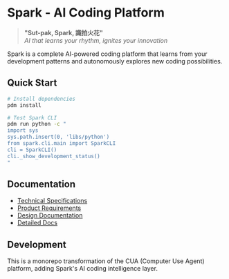# Spark - AI Coding Platform

> **"Sut-pak, Spark, 識拍火花"**  
> *AI that learns your rhythm, ignites your innovation*

Spark is a complete AI-powered coding platform that learns from your development patterns and autonomously explores new coding possibilities.

## Quick Start

```bash
# Install dependencies
pdm install

# Test Spark CLI
pdm run python -c "
import sys
sys.path.insert(0, 'libs/python')
from spark.cli.main import SparkCLI
cli = SparkCLI()
cli._show_development_status()
"
```

## Documentation

- [Technical Specifications](SPECS.md)
- [Product Requirements](PRD.md)
- [Design Documentation](DESIGN.md)
- [Detailed Docs](docs/)

## Development

This is a monorepo transformation of the CUA (Computer Use Agent) platform, adding Spark's AI coding intelligence layer.